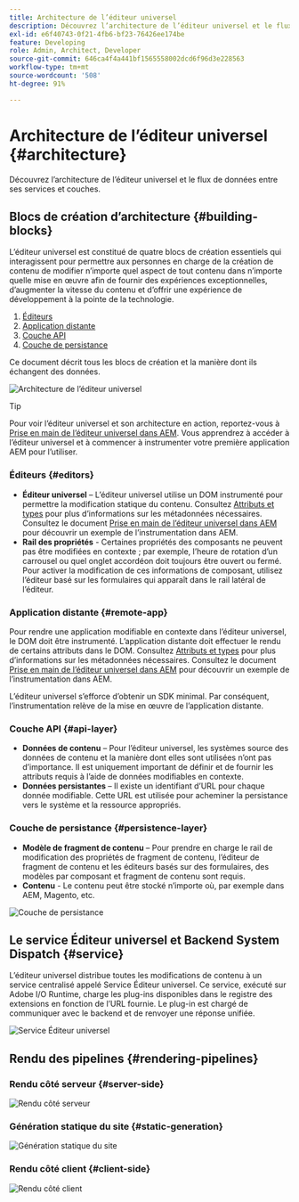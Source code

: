 ```yaml
---
title: Architecture de l’éditeur universel
description: Découvrez l’architecture de l’éditeur universel et le flux de données entre ses services et couches.
exl-id: e6f40743-0f21-4fb6-bf23-76426ee174be
feature: Developing
role: Admin, Architect, Developer
source-git-commit: 646ca4f4a441bf1565558002dcd6f96d3e228563
workflow-type: tm+mt
source-wordcount: '508'
ht-degree: 91%

---
```



# Architecture de l’éditeur universel {#architecture}

Découvrez l’architecture de l’éditeur universel et le flux de données entre ses services et couches.

## Blocs de création d’architecture {#building-blocks}

L’éditeur universel est constitué de quatre blocs de création essentiels qui interagissent pour permettre aux personnes en charge de la création de contenu de modifier n’importe quel aspect de tout contenu dans n’importe quelle mise en œuvre afin de fournir des expériences exceptionnelles, d’augmenter la vitesse du contenu et d’offrir une expérience de développement à la pointe de la technologie.

1. [Éditeurs](#editors)
1. [Application distante](#remote-app)
1. [Couche API](#api-layer)
1. [Couche de persistance](#persistence-layer)

Ce document décrit tous les blocs de création et la manière dont ils échangent des données.

![Architecture de l’éditeur universel](assets/architecture.png)

>[!TIP]
>
>Pour voir l’éditeur universel et son architecture en action, reportez-vous à [Prise en main de l’éditeur universel dans AEM](getting-started.md). Vous apprendrez à accéder à l’éditeur universel et à commencer à instrumenter votre première application AEM pour l’utiliser.

### Éditeurs {#editors}

* **Éditeur universel** – L’éditeur universel utilise un DOM instrumenté pour permettre la modification statique du contenu. Consultez [Attributs et types](attributes-types.md) pour plus d’informations sur les métadonnées nécessaires. Consultez le document [Prise en main de l’éditeur universel dans AEM](getting-started.md) pour découvrir un exemple de l’instrumentation dans AEM.
* **Rail des propriétés** - Certaines propriétés des composants ne peuvent pas être modifiées en contexte ; par exemple, l’heure de rotation d’un carrousel ou quel onglet accordéon doit toujours être ouvert ou fermé. Pour activer la modification de ces informations de composant, utilisez l’éditeur basé sur les formulaires qui apparaît dans le rail latéral de l’éditeur.

### Application distante {#remote-app}

Pour rendre une application modifiable en contexte dans l’éditeur universel, le DOM doit être instrumenté. L’application distante doit effectuer le rendu de certains attributs dans le DOM. Consultez [Attributs et types](attributes-types.md) pour plus d’informations sur les métadonnées nécessaires. Consultez le document [Prise en main de l’éditeur universel dans AEM](getting-started.md) pour découvrir un exemple de l’instrumentation dans AEM.

L’éditeur universel s’efforce d’obtenir un SDK minimal. Par conséquent, l’instrumentation relève de la mise en œuvre de l’application distante.

### Couche API {#api-layer}

* **Données de contenu** – Pour l’éditeur universel, les systèmes source des données de contenu et la manière dont elles sont utilisées n’ont pas d’importance. Il est uniquement important de définir et de fournir les attributs requis à l’aide de données modifiables en contexte.
* **Données persistantes** – Il existe un identifiant d’URL pour chaque donnée modifiable. Cette URL est utilisée pour acheminer la persistance vers le système et la ressource appropriés.

### Couche de persistance {#persistence-layer}

* **Modèle de fragment de contenu** – Pour prendre en charge le rail de modification des propriétés de fragment de contenu, l’éditeur de fragment de contenu et les éditeurs basés sur des formulaires, des modèles par composant et fragment de contenu sont requis.
* **Contenu** - Le contenu peut être stocké n’importe où, par exemple dans AEM, Magento, etc.

![Couche de persistance](assets/persistence-layer.png)

## Le service Éditeur universel et Backend System Dispatch {#service}

L’éditeur universel distribue toutes les modifications de contenu à un service centralisé appelé Service Éditeur universel. Ce service, exécuté sur Adobe I/O Runtime, charge les plug-ins disponibles dans le registre des extensions en fonction de l’URL fournie. Le plug-in est chargé de communiquer avec le backend et de renvoyer une réponse unifiée.

![Service Éditeur universel](assets/universal-editor-service.png)

## Rendu des pipelines {#rendering-pipelines}

### Rendu côté serveur {#server-side}

![Rendu côté serveur](assets/server-side.png)

### Génération statique du site {#static-generation}

![Génération statique du site](assets/static-generation.png)

### Rendu côté client {#client-side}

![Rendu côté client](assets/client-side.png)
